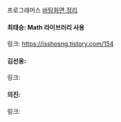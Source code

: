 프로그래머스 [바탕화면 정리](https://school.programmers.co.kr/learn/courses/30/lessons/161990)<br>

#### 최태승: Math 라이브러리 사용
링크: https://isshosng.tistory.com/154

#### 김선웅: 
링크: 

#### 의진: 
링크: 
